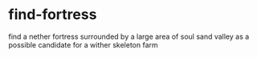 # find-fortress
find a nether fortress surrounded by a large area of soul sand valley as a possible candidate for a wither skeleton farm
